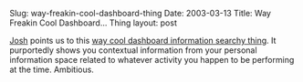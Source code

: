 Slug: way-freakin-cool-dashboard-thing
Date: 2003-03-13
Title: Way Freakin Cool Dashboard... Thing
layout: post

<a href="http://barista.editthispage.com/">Josh</a> points us to this <a href="http://www.nat.org/dashboard/">way cool dashboard information searchy thing</a>. It purportedly shows you contextual information from your personal information space related to whatever activity you happen to be performing at the time. Ambitious.
